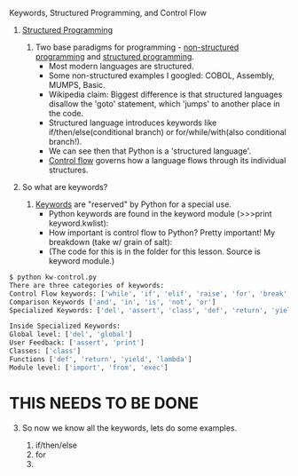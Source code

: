 
Keywords, Structured Programming, and Control Flow


1. [Structured Programming](http://en.wikipedia.org/wiki/Structured_programming)
    
    1. Two base paradigms for programming - [non-structured programming](http://en.wikipedia.org/wiki/Non-structured_programming) and [structured programming](http://en.wikipedia.org/wiki/Structured_programming).
        - Most modern languages are structured.
        - Some non-structured examples I googled: COBOL, Assembly, MUMPS, Basic.
        - Wikipedia claim: Biggest difference is that structured languages disallow the 'goto' statement, which 'jumps' to another place in the code.
        - Structured language introduces keywords like if/then/else(conditional branch) or for/while/with(also conditional branch!).
        - We can see then that Python is a 'structured language'.
        - [Control flow](http://en.wikipedia.org/wiki/Control_flow#Control_structures_in_practice) governs how a language flows through its individual structures.



2. So what are keywords?

    1. [Keywords](http://en.wikipedia.org/wiki/Reserved_word) are "reserved" by Python for a special use.
        - Python keywords are found in the keyword module (>>>print keyword.kwlist):
        - How important is control flow to Python? Pretty important! My breakdown (take w/ grain of salt):
        - (The code for this is in the folder for this lesson. Source is keyword module.)
```Python
$ python kw-control.py
There are three categories of keywords:
Control Flow keywords: ['while', 'if', 'elif', 'raise', 'for', 'break', 'continue', 'else', 'pass', 'try', 'except', 'finally', 'with', 'as']
Comparison Keywords ['and', 'in', 'is', 'not', 'or']
Specialized Keywords: ['del', 'assert', 'class', 'def', 'return', 'yield', 'lambda', 'exec', 'import', 'from', 'global', 'print']

Inside Specialized Keywords:
Global level: ['del', 'global']
User Feedback: ['assert', 'print']
Classes: ['class']
Functions ['def', 'return', 'yield', 'lambda']
Module level: ['import', 'from', 'exec']
```

# THIS NEEDS TO BE DONE
3. So now we know all the keywords, lets do some examples.

    1. if/then/else
    2. for
    3. 

